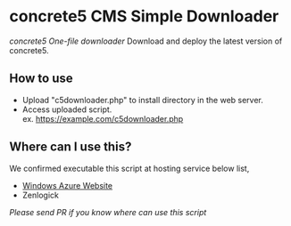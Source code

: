 # concrete5 CMS Simple Downloader

*concrete5 One-file downloader*
Download and deploy the latest version of concrete5.

## How to use
- Upload "c5downloader.php" to install directory in the web server.
- Access uploaded script.<br>
 ex.
 https://example.com/c5downloader.php

## Where can I use this?
We confirmed executable this script at hosting service below list,

* [Windows Azure Website](https://azure.microsoft.com/en-us/services/app-service/web/)
* Zenlogick

*Please send PR if you know where can use this script*

